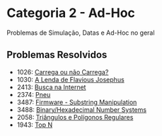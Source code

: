 # Categoria 2 - Ad-Hoc
Problemas de Simulação, Datas e Ad-Hoc no geral

## Problemas Resolvidos
- 1026: [Carrega ou não Carrega?](https://www.beecrowd.com.br/repository/UOJ_1026.html)
- 1030: [A Lenda de Flavious Josephus](https://www.beecrowd.com.br/repository/UOJ_1030.html)
- 2413: [Busca na Internet](https://www.beecrowd.com.br/repository/UOJ_2413.html)
- 2374: [Pneu](https://www.beecrowd.com.br/repository/UOJ_2374.html)
- 3487: [Firmware - Substring Manipulation](https://www.beecrowd.com.br/repository/UOJ_3487.html)
- 3488: [Binary/Hexadecimal Number Systems](https://www.beecrowd.com.br/repository/UOJ_3488.html)
- 2058: [Triângulos e Polígonos Regulares](https://www.beecrowd.com.br/repository/UOJ_2058.html)
- 1943: [Top N](https://www.beecrowd.com.br/repository/UOJ_1943.html)

